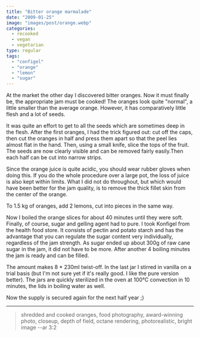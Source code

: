 ```yaml
---
title: "Bitter orange marmalade"
date: "2009-01-25"
image: "images/post/orange.webp"
categories: 
  - recooked
  - vegan
  - vegetarian
type: regular
tags: 
  - "configel"
  - "orange"
  - "lemon"
  - "sugar"
---
```


At the market the other day I discovered bitter oranges. Now it must finally be, the appropriate jam must be cooked! The oranges look quite "normal", a little smaller than the average orange. However, it has comparatively little flesh and a lot of seeds.

It was quite an effort to get to all the seeds which are sometimes deep in the flesh. After the first oranges, I had the trick figured out: cut off the caps, then cut the oranges in half and press them apart so that the peel lies almost flat in the hand. Then, using a small knife, slice the tops of the fruit. The seeds are now clearly visible and can be removed fairly easily.Then each half can be cut into narrow strips.

Since the orange juice is quite acidic, you should wear rubber gloves when doing this. If you do the whole procedure over a large pot, the loss of juice is also kept within limits. What I did not do throughout, but which would have been better for the jam quality, is to remove the thick fillet skin from the center of the orange.

To 1.5 kg of oranges, add 2 lemons, cut into pieces in the same way.

Now I boiled the orange slices for about 40 minutes until they were soft. Finally, of course, sugar and gelling agent had to pure. I took Konfigel from the health food store. It consists of pectin and potato starch and has the advantage that you can regulate the sugar content very individually, regardless of the jam strength. As sugar ended up about 300g of raw cane sugar in the jam, it did not have to be more. After another 4 boiling minutes the jam is ready and can be filled.

The amount makes 8 \* 230ml twist-off. In the last jar I stirred in vanilla on a trial basis (but I'm not sure yet if it's really good. I like the pure version better). The jars are quickly sterilized in the oven at 100°C convection in 10 minutes, the lids in boiling water as well.

Now the supply is secured again for the next half year ;)

----

> shredded and cooked oranges, food photography, award-winning photo, closeup, depth of field, octane rendering, photorealistic, bright image --ar 3:2 

